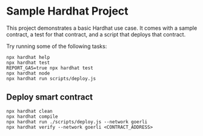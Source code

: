 # Sample Hardhat Project

This project demonstrates a basic Hardhat use case. It comes with a sample contract, a test for that contract, and a script that deploys that contract.

Try running some of the following tasks:

```shell
npx hardhat help
npx hardhat test
REPORT_GAS=true npx hardhat test
npx hardhat node
npx hardhat run scripts/deploy.js
```

## Deploy smart contract

```shell
npx hardhat clean 
npx hardhat compile
npx hardhat run ./scripts/deploy.js --network goerli
npx hardhat verify --network goerli <CONTRACT_ADDRESS>
```
